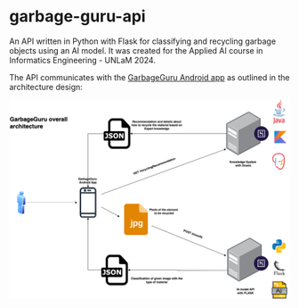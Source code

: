 # garbage-guru-api
An API written in Python with Flask for classifying and recycling garbage objects using an AI model. It was created for the Applied AI course in Informatics Engineering - UNLaM 2024. 

The API communicates with the [GarbageGuru Android app](https://github.com/joniaranguri/garbage-guru-android) as outlined in the architecture design:

![Garbage Guru Overall Architecture](images/garbage-guru-architecture-overall-architechture.png)
